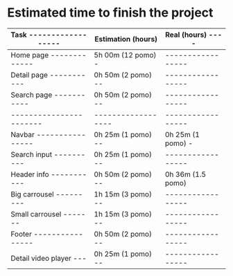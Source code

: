 # Estimated time to finish the project

| Task ------------------ | Estimation (hours) | Real (hours) ---- |
| ----------------------- | ------------------ | ----------------- |
| Home page ------------- | 5h 00m (12 pomo) - | ----------------- |
| Detail page ----------- | 0h 50m (2 pomo) -- | ----------------- |
| Search page ----------- | 0h 50m (2 pomo) -- | ----------------- |
| ----------------------- | ------------------ | ----------------- |
| Navbar ---------------- | 0h 25m (1 pomo) -- | 0h 25m (1 pomo) - |
| Search input ---------- | 0h 25m (1 pomo) -- | ----------------- |
| Header info ----------- | 0h 50m (2 pomo) -- | 0h 36m (1.5 pomo) |
| Big carrousel --------- | 1h 15m (3 pomo) -- | ----------------- |
| Small carrousel ------- | 1h 15m (3 pomo) -- | ----------------- |
| Footer ---------------- | 0h 50m (2 pomo) -- | ----------------- |
| Detail video player --- | 0h 25m (1 pomo) -- | ----------------- |

